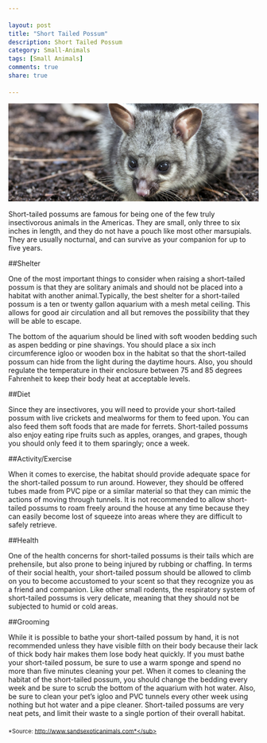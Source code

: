```yaml
--- 

layout: post
title: "Short Tailed Possum"
description: Short Tailed Possum
category: Small-Animals
tags: [Small Animals]
comments: true
share: true

--- 
```


<img src="/images/possum-1.jpg" class="img-post">

Short-tailed possums are famous for being one of the few truly insectivorous animals in the Americas. They are small, only three to six inches in length, and they do not have a pouch like most other marsupials. They are usually nocturnal, and can survive as your companion for up to five years.

##Shelter

One of the most important things to consider when raising a short-tailed possum is that they are solitary animals and should not be placed into a habitat with another animal.Typically, the best shelter for a short-tailed possum is a ten or twenty gallon aquarium with a mesh metal ceiling. This allows for good air circulation and all but removes the possibility that they will be able to escape. 

The bottom of the aquarium should be lined with soft wooden bedding such as aspen bedding or pine shavings. You should place a six inch circumference igloo or wooden box in the habitat so that the short-tailed possum can hide from the light during the daytime hours. Also, you should regulate the temperature in their enclosure between 75 and 85 degrees Fahrenheit to keep their body heat at acceptable levels.

##Diet

Since they are insectivores, you will need to provide your short-tailed possum with live crickets and mealworms for them to feed upon. 
You can also feed them soft foods that are made for ferrets. Short-tailed possums also enjoy eating ripe fruits such as apples, oranges, and grapes, though you should only feed it to them sparingly; once a week.

##Activity/Exercise 

When it comes to exercise, the habitat should provide adequate space for the short-tailed possum to run around. However, they should be offered tubes made from PVC pipe or a similar material so that they can mimic the actions of moving through tunnels. It is not recommended to allow short-tailed possums to roam freely around the house at any time because they can easily become lost of squeeze into areas where they are difficult to safely retrieve.

##Health

One of the health concerns for short-tailed possums is their tails which are prehensile, but also prone to being injured by rubbing or chaffing.
In terms of their social health, your short-tailed possum should be allowed to climb on you to become accustomed to your scent so that they recognize you as a friend and companion. Like other small rodents, the respiratory system of short-tailed possums is very delicate, meaning that they should not be subjected to humid or cold areas.

##Grooming

While it is possible to bathe your short-tailed possum by hand, it is not recommended unless they have visible filth on their body because their lack of thick body hair makes them lose body heat quickly. If you must bathe your short-tailed possum, be sure to use a warm sponge and spend no more than five minutes cleaning your pet. When it comes to cleaning the habitat of the short-tailed possum, you should change the bedding every week and be sure to scrub the bottom of the aquarium with hot water. Also, be sure to clean your pet’s igloo and PVC tunnels every other week using nothing but hot water and a pipe cleaner. Short-tailed possums are very neat pets, and limit their waste to a single portion of their overall habitat.

<sub>*Source: http://www.sandsexoticanimals.com*</sub>